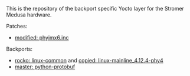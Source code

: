 This is the repository of the backport specific Yocto layer for the Stromer Medusa hardware.

Patches:
- [modified: phyimx6.inc](https://github.com/PHYTEC-Messtechnik-GmbH/meta-phytec/commit/9f0f5d679fb9daa669caaf4a066c69c134f09259)

Backports:
- [rocko: linux-common](https://github.com/PHYTEC-Messtechnik-GmbH/meta-phytec/commit/9c7f4e1e366f8f0b936bdf7eb0a91ebe130bd279) and [copied: linux-mainline_4.12.4-phy4](https://github.com/PHYTEC-Messtechnik-GmbH/meta-phytec/blob/morty/recipes-kernel/linux/linux-mainline_4.12.4-phy4.bb)
- [master: python-protobuf](https://github.com/openembedded/meta-openembedded/commit/5fc8680e27fca3e5fb24cf38f769a421e72ac95f)
